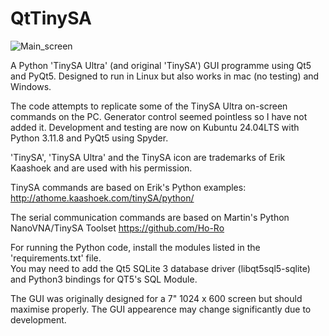 # QtTinySA  
![Main_screen](https://github.com/user-attachments/assets/cb39e630-c1b1-4299-a2d3-c843c63f7591)

A Python 'TinySA Ultra' (and original 'TinySA') GUI programme using Qt5 and PyQt5. Designed to run in Linux but also works in mac (no testing)
and Windows.  
  
The code attempts to replicate some of the TinySA Ultra on-screen commands on the PC.  Generator control seemed pointless so I have not added it.
Development and testing are now on Kubuntu 24.04LTS with Python 3.11.8 and PyQt5 using Spyder.

'TinySA', 'TinySA Ultra' and the TinySA icon are trademarks of Erik Kaashoek and are used with his permission.

TinySA commands are based on Erik's Python examples:
http://athome.kaashoek.com/tinySA/python/

The serial communication commands are based on Martin's Python NanoVNA/TinySA Toolset
https://github.com/Ho-Ro
  
For running the Python code, install the modules listed in the 'requirements.txt' file.  
You may need to add the Qt5 SQLite 3 database driver (libqt5sql5-sqlite) and Python3 bindings for QT5's SQL Module.

The GUI was originally designed for a 7" 1024 x 600 screen but should maximise properly.  The GUI appearence may change significantly due to development.
